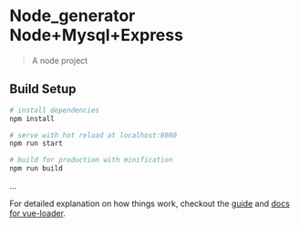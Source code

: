 # Node_generator Node+Mysql+Express

> A node project

## Build Setup

``` bash
# install dependencies
npm install

# serve with hot reload at localhost:8080
npm run start

# build for production with minification
npm run build
```

...

For detailed explanation on how things work, checkout the [guide](http://vuejs-templates.github.io/webpack/) and [docs for vue-loader](http://vuejs.github.io/vue-loader).
